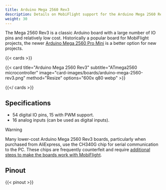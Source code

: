 ```yaml
---
title: Arduino Mega 2560 Rev3
description: Details on MobiFlight support for the Arduino Mega 2560 Rev3
weight: 30
---
```


The Mega 2560 Rev3 is a classic Arduino board with a large number of IO pins and relatively low cost. Historically a popular board for MobiFlight projects, the newer [Arduino Mega 2560 Pro Mini](../arduino-mega-2560-pro-mini) is a better option for new projects.

{{< cards >}}

{{< card title="Arduino Mega 2560 Rev3" subtitle="ATmega2560 microcontroller" image="card-images/boards/arduino-mega-2560-rev3.png" method="Resize" options="600x q80 webp" >}}

{{</ cards >}}

## Specifications

- 54 digital IO pins, 15 with PWM support.
- 16 analog inputs (can be used as digital inputs).

> [!WARNING]
> Many lower-cost Arduino Mega 2560 Rev3 boards, particularly when purchased from AliExpress, use the CH340G chip
> for serial communication to the PC. These chips are frequently counterfeit and require
> [additional steps to make the boards work with MobiFlight](https://www.badcasserole.com/arduino-nano-with-ch340-chips-connection-issues/).

## Pinout

{{< pinout >}}
